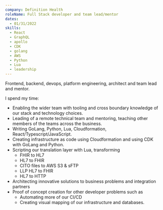 ```yaml
---
company: Definition Health
roleName: Full Stack developer and team lead/mentor
dates: 
  - 01/31/2022
skills:
  - React
  - GraphQL
  - apollo
  - CDK
  - golang
  - AWS
  - Python
  - Lua 
  - leadership
---
```


Frontend, backend, devops, platform engineering, architect and team lead and mentor. 

I spend my time:

* Enabling the wider team with tooling and cross boundary knowledge of our stack and technology choices.
* Leading of a remote technical team and mentoring, teaching other members of the teams across the business.
* Writing GoLang, Python, Lua, Cloudformation, React/Typescript/JavaScript.
* Creating infrastructure as code using Cloudformation and using CDK with GoLang and Python.
* Scripting our translation layer with Lua, transforming
    * FHIR to HL7
    * HL7 to FHIR
    * CITO files to AWS S3 & sFTP
    * LLP HL7 to FHIR
    * HL7 to HTTP
* Architecting innovative solutions to business problems and integration partners 
* Proof of concept creation for other developer problems such as 
    * Automating more of our CI/CD
    * Creating visual mapping of our infrastructure and databases.
